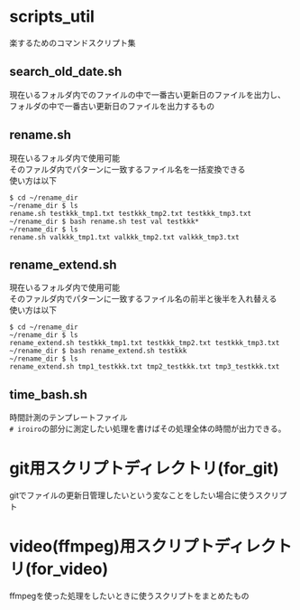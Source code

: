 # scripts_util
楽するためのコマンドスクリプト集

## search_old_date.sh
現在いるフォルダ内でのファイルの中で一番古い更新日のファイルを出力し、
フォルダの中で一番古い更新日のファイルを出力するもの

## rename.sh
現在いるフォルダ内で使用可能  
そのファルダ内でパターンに一致するファイル名を一括変換できる  
使い方は以下  

```
$ cd ~/rename_dir
~/rename_dir $ ls
rename.sh testkkk_tmp1.txt testkkk_tmp2.txt testkkk_tmp3.txt
~/rename_dir $ bash rename.sh test val testkkk*
~/rename_dir $ ls
rename.sh valkkk_tmp1.txt valkkk_tmp2.txt valkkk_tmp3.txt
```

## rename_extend.sh
現在いるフォルダ内で使用可能  
そのファルダ内でパターンに一致するファイル名の前半と後半を入れ替える  
使い方は以下  

```
$ cd ~/rename_dir
~/rename_dir $ ls
rename_extend.sh testkkk_tmp1.txt testkkk_tmp2.txt testkkk_tmp3.txt
~/rename_dir $ bash rename_extend.sh testkkk
~/rename_dir $ ls
rename_extend.sh tmp1_testkkk.txt tmp2_testkkk.txt tmp3_testkkk.txt
```

## time_bash.sh
時間計測のテンプレートファイル  
`# iroiro`の部分に測定したい処理を書けばその処理全体の時間が出力できる。


# git用スクリプトディレクトリ(for_git)
gitでファイルの更新日管理したいという変なことをしたい場合に使うスクリプト


# video(ffmpeg)用スクリプトディレクトリ(for_video)
ffmpegを使った処理をしたいときに使うスクリプトをまとめたもの
